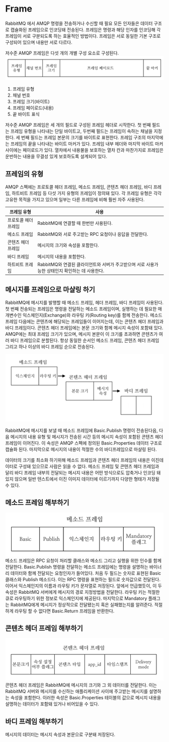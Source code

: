 # Frame
RabbitMQ 에서 AMQP 명령을 전송하거나 수신할 때 필요 모든 인자들은 데이터 구조로 캡슐화된 프레임으로 인코딩돼 전송된다. 
프레임은 명령과 해당 인자를 인코딩해 각 프레임이 서로 구분되도록 하는 효율적인 방법이다. 
프레임은 서로 동일한 기본 구조로 구성되어 있으며 내용만 서로 다르다.

저수준 AMQP 프레임은 다섯 개의 개별 구성 요소로 구성된다.
![AMQP 프레임 구조](../../images/AMQP_frame_structure.png)

1. 프레임 유형
2. 채널 번호
3. 프레임 크기(바이트)
4. 프레임 페이로드(내용)
5. 끝 바이트 표식

저수준 AMQP 프레임은 세 개의 필드로 구성된 프레임 헤더로 시작한다.
첫 번째 필드는 프레임 유형을 나타내는 단일 바이트고, 
두번째 필드는 프레임이 속하는 채널을 지정한다.
세 번째 필드는 프레임 본문의 크기를 바이트로 표현한다.
프레임 구조의 마지막에는 프레임의 끝을 나타내는 바이트 마커가 있다. 
프레임 내부 헤더와 마지막 바이트 마커 사이에는 페이로드가 있다. 열차에서 내용물을 보호하는 열차 칸과 마찬가지로 프레임은 운반하는 내용을 무결성 있게 보호하도록 설계되어 있다.

## 프레임의 유형
AMQP 스펙에는 프로토콜 헤더 프레임, 메소드 프레임, 콘텐츠 헤더 프레임, 바디 프레임, 하트비트 프레임 등 다섯 가지 유형의 프레임이 정의돼 있다. 
각 프레임 유형은 각각 고유한 목적을 가지고 있으며 일부는 다른 프레임에 비해 훨씬 자주 사용된다.

프레임 유형 | 사용
------------|------
프로토콜 헤더 프레임 | RabbitMQ에 연결할 때 한번만 사용된다.
메소드 프레임 | RabbitMQ와 서로 주고받는 RPC 요청이나 응답을 전달한다.
콘텐츠 헤더 프레임 | 메시지의 크기와 속성을 포함한다.
바디 프레임 | 메시지의 내용을 포함한다.
하트비트 프레임 | RabbitMQ와 연결된 클라이언트와 서버가 주고받으며 서로 사용가능한 상태인지 확인하는 데 사용한다.

## 메시지를 프레임으로 마샬링 하기
RabbitMQ에 메시지를 발행할 때 메소드 프레임, 헤더 프레임, 바디 프레임이 사용된다.
첫 번째 전송되는 프레임은 명령을 전달하는 메소드 프레임이며, 실행하는 데 필요한 매개변수인 익스체인지(Exchange)와 라우팅 키(Routing key)를 함께 전송한다. 
메소드 프레임 다음에는 콘텐츠에 해당되는 프레임들이 이어지는데, 이는 콘텐츠 헤더 프레임과 바디 프레임이다. 
콘텐츠 헤더 프레임에는 본문 크기와 함께 메시지 속성이 포함돼 있다.
AMQP에는 최대 프레임 크기가 있으며, 메시지 본문이 이 크기를 초과하면 콘텐츠가 여러 바디 프레임으로 분할된다. 항상 동일한 순서인 메소드 프레임, 콘텐츠 헤더 프레임 그리고 하나 이상의 바디 프레임 순으로 전송된다.

![AMQP 메시지구조](../../images/AMQP_message.png)

RabbitMQ에 메시지를 보낼 때 메소드 프레임에 Basic.Publish 명령이 전송된다음,
다음 메시지의 내용 유형 및 메시지가 전송된 시간 등의 메시지 속성이 포함된 콘텐츠 헤더 프레임이 이어진다. 이 속성은 AMQP 스펙에 정의된 Basic.Properties 데이터 구조로 캡슐화 된다.
마지막으로 메시지의 내용이 적절한 수의 바디프레임으로 마샬링 된다.

데이터의 크기를 최소화 하기위해 메소드 프레임과 콘텐츠 헤더 프레임의 내용은 이진데이터로 구성돼 있으므로 사람은 읽을 수 없다.
메소드 프레임 및 콘텐츠 헤더 프레임과 달리 바디 프레임 내부의 전달되는 메시지 내용은 어떤 방식으로도 압축거나 인코딩 돼 있지 않으며 일반 텐스트에서 이진 이미지 데이터에 이르기까지 다양한 형태가 저장될 수 있다.

## 메소드 프레임 해부하기
![AMQP 메소드프레임](../../images/AMQP_method_frame.png)
메소드 프레임은 RPC 요청이 처리할 클래스와 메소드 그리고 실행을 위한 인수를 함께 전달한다.
Basic.Publish 명령을 전달하는 메소드 프레임에는 명령을 설명하는 바이너리 데이터와 함께 전달되는 요청인자가 들어있다.
처음 두 필드는 숫자로 표현된 Basic 클래스와 Publish 메소드다. 이는 RPC 명령을 표현하는 필드로 숫자값으로 전달된다.
이어서 익스체인지의 이름과 라우팅 키가 문자열로 저장된다. 앞에서 언급했듯이, 이 두 속성은 RabbitMQ 서버에게 메시지의 경로 지정방법을 전달한다.
라우팅 키는 적절한 큐로 라우팅하기 위한 정보로 익스체인지에 제공된다.
마지막으로 Mandatory 플래그는 RabbitMQ에게 메시지가 정상적으로 전달됐는지 혹은 실패했는지를 알려준다. 적절하게 라우팅 할 수 없다면 Basic.Return 프레임을 반환한다.


## 콘텐츠 헤더 프레임 해부하기
![AMQP 콘텐츠헤더프레임](../../images/AMQP_content_header_frame.png)
콘텐츠 헤더 프레임은 RabbitMQ에 메시지의 크기와 그 외 데이터를 전달한다. 이는 RabbitMQ 서버와 메시지를 수신하는 애플리케이션 사이에 주고받는 메시지를 설명하는 속성을 포함한다. 이러한 속성은 Basic.Properties 테이블의 값으로 메시지 내용을 설명하는 데이터가 포함돼 있거나 비어있을 수 있다. 

## 바디 프레임 해부하기
메시지의 데이터는 메시지 속성과 본문으로 구분돼 저장된다. 
